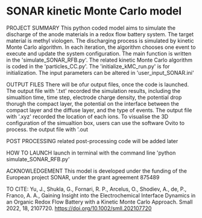 # SONAR kinetic Monte Carlo model

PROJECT SUMMARY
This python coded model aims to simulate the discharge of the anode materials in a redox flow battery system. The target material is methyl viologen. 
The discharging process is simulated by kinetic Monte Carlo algorithm. In each iteration, the algorithm chooses one event to execute and update the system configuration.
The main function is written in the 'simulate_SONAR_RFB.py'. The related kinetic Monte Carlo algorithm is coded in the 'particles_CC.py'. 
The 'initialize_kMC_run.py' is for initialization. The input parameters can be altered in 'user_input_SONAR.ini'

OUTPUT FILES
There will be ofur output files, once the code is launched. 
The output file with '.txt' recorded the simulation results, including the simualtion time, time step, electrode charge density, 
the potential drop thorugh the compact layer, the potential on the interface between the compact layer and the diffuse layer, and the type of events.
The output file with '.xyz' recorded the location of each ions. To visualise the 3D configuration of the simualtion box, users can use the software Ovito to process.
the output file with '.out

POST PROCESSING
related post-processing code will be added later

HOW TO LAUNCH
launch in terminal with the command line
'python simulate_SONAR_RFB.py'

ACKNOWLEDGEMENT
This model is developed under the funding of the European project SONAR, under the grant agreement 875489

TO CITE:
Yu, J., Shukla, G., Fornari, R. P., Arcelus, O., Shodiev, A., de, P., Franco, A. A., 
Gaining Insight into the Electrochemical Interface Dynamics in an Organic Redox Flow Battery with a Kinetic Monte Carlo Approach. 
Small 2022, 18, 2107720. https://doi.org/10.1002/smll.202107720
